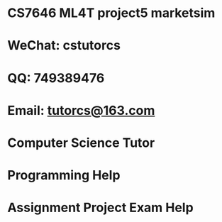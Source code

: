 # CS7646 ML4T project5 marketsim
# WeChat: cstutorcs

# QQ: 749389476

# Email: tutorcs@163.com

# Computer Science Tutor

# Programming Help

# Assignment Project Exam Help
